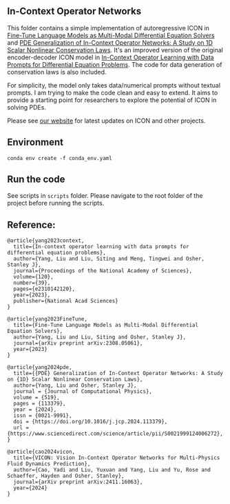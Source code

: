 ## In-Context Operator Networks

This folder contains a simple implementation of autoregressive ICON in [Fine-Tune Language Models as Multi-Modal Differential Equation Solvers](https://arxiv.org/abs/2308.05061) and [PDE Generalization of In-Context Operator Networks: A Study on 1D Scalar Nonlinear Conservation Laws](https://www.sciencedirect.com/science/article/pii/S0021999124006272). It's an improved version of the original encoder-decoder ICON model in [In-Context Operator Learning with Data Prompts for Differential Equation Problems](https://www.pnas.org/doi/10.1073/pnas.2310142120). The code for data generation of conservation laws is also included.

For simplicity, the model only takes data/numerical prompts without textual prompts. I am trying to make the code clean and easy to extend. It aims to provide a starting point for researchers to explore the potential of ICON in solving PDEs.

Please see [our website](https://scaling-group.github.io/research/) for latest updates on ICON and other projects. 

## Environment

`conda env create -f conda_env.yaml`


## Run the code
See scripts in `scripts` folder. Please navigate to the root folder of the project before running the scripts.


## Reference:

```
@article{yang2023context,
  title={In-context operator learning with data prompts for differential equation problems},
  author={Yang, Liu and Liu, Siting and Meng, Tingwei and Osher, Stanley J},
  journal={Proceedings of the National Academy of Sciences},
  volume={120},
  number={39},
  pages={e2310142120},
  year={2023},
  publisher={National Acad Sciences}
}

@article{yang2023FineTune,
  title={Fine-Tune Language Models as Multi-Modal Differential Equation Solvers},
  author={Yang, Liu and Liu, Siting and Osher, Stanley J},
  journal={arXiv preprint arXiv:2308.05061},
  year={2023}
}

@article{yang2024pde,
  title={{PDE} Generalization of In-Context Operator Networks: A Study on {1D} Scalar Nonlinear Conservation Laws},
  author={Yang, Liu and Osher, Stanley J},
  journal = {Journal of Computational Physics},
  volume = {519},
  pages = {113379},
  year = {2024},
  issn = {0021-9991},
  doi = {https://doi.org/10.1016/j.jcp.2024.113379},
  url = {https://www.sciencedirect.com/science/article/pii/S0021999124006272},
}

@article{cao2024vicon,
  title={VICON: Vision In-Context Operator Networks for Multi-Physics Fluid Dynamics Prediction},
  author={Cao, Yadi and Liu, Yuxuan and Yang, Liu and Yu, Rose and Schaeffer, Hayden and Osher, Stanley},
  journal={arXiv preprint arXiv:2411.16063},
  year={2024}
}
```